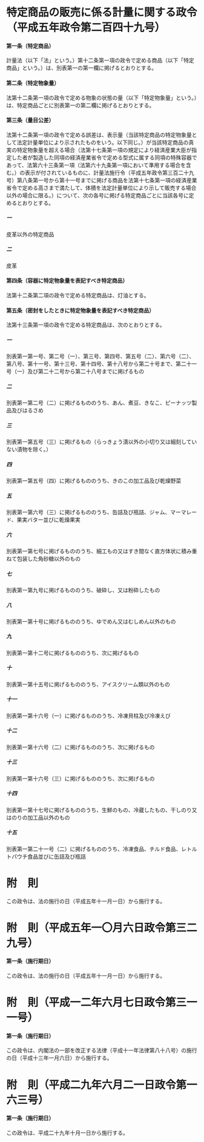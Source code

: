 # 特定商品の販売に係る計量に関する政令（平成五年政令第二百四十九号）
#### 第一条（特定商品）
計量法（以下「法」という。）第十二条第一項の政令で定める商品（以下「特定商品」という。）は、別表第一の第一欄に掲げるとおりとする。
#### 第二条（特定物象量）
法第十二条第一項の政令で定める物象の状態の量（以下「特定物象量」という。）は、特定商品ごとに別表第一の第二欄に掲げるとおりとする。
#### 第三条（量目公差）
法第十二条第一項の政令で定める誤差は、表示量（当該特定商品の特定物象量として法定計量単位により示されたものをいう。以下同じ。）が当該特定商品の真実の特定物象量を超える場合（法第十七条第一項の規定により経済産業大臣が指定した者が製造した同項の経済産業省令で定める型式に属する同項の特殊容器であって、法第六十三条第一項（法第六十九条第一項において準用する場合を含む。）の表示が付されているものに、計量法施行令（平成五年政令第三百二十九号）第八条第一号から第十一号までに掲げる商品を法第十七条第一項の経済産業省令で定める高さまで満たして、体積を法定計量単位により示して販売する場合以外の場合に限る。）について、次の各号に掲げる特定商品ごとに当該各号に定めるとおりとする。
##### 一
皮革以外の特定商品
##### 二
皮革
#### 第四条（容器に特定物象量を表記すべき特定商品）
法第十二条第二項の政令で定める特定商品は、灯油とする。
#### 第五条（密封をしたときに特定物象量を表記すべき特定商品）
法第十三条第一項の政令で定める特定商品は、次のとおりとする。
##### 一
別表第一第一号、第二号（一）、第三号、第四号、第五号（二）、第六号（二）、第八号、第十一号、第十三号、第十四号、第十八号から第二十号まで、第二十一号（一）及び第二十二号から第二十八号までに掲げるもの
##### 二
別表第一第二号（二）に掲げるもののうち、あん、煮豆、きなこ、ピーナッツ製品及びはるさめ
##### 三
別表第一第五号（三）に掲げるもの（らっきょう漬以外の小切り又は細刻していない漬物を除く。）
##### 四
別表第一第五号（四）に掲げるもののうち、きのこの加工品及び乾燥野菜
##### 五
別表第一第六号（三）に掲げるもののうち、缶詰及び瓶詰、ジャム、マーマレード、果実バター並びに乾燥果実
##### 六
別表第一第七号に掲げるもののうち、細工もの又はすき間なく直方体状に積み重ねて包装した角砂糖以外のもの
##### 七
別表第一第九号に掲げるもののうち、破砕し、又は粉砕したもの
##### 八
別表第一第十号に掲げるもののうち、ゆでめん又はむしめん以外のもの
##### 九
別表第一第十二号に掲げるもののうち、次に掲げるもの
##### 十
別表第一第十五号に掲げるもののうち、アイスクリーム類以外のもの
##### 十一
別表第一第十六号（一）に掲げるもののうち、冷凍貝柱及び冷凍えび
##### 十二
別表第一第十六号（二）に掲げるもののうち、次に掲げるもの
##### 十三
別表第一第十六号（三）に掲げるもののうち、次に掲げるもの
##### 十四
別表第一第十七号に掲げるもののうち、生鮮のもの、冷蔵したもの、干しのり又はのりの加工品以外のもの
##### 十五
別表第一第二十一号（二）に掲げるもののうち、冷凍食品、チルド食品、レトルトパウチ食品並びに缶詰及び瓶詰
# 附　則
この政令は、法の施行の日（平成五年十一月一日）から施行する。
# 附　則（平成五年一〇月六日政令第三二九号）
#### 第一条（施行期日）
この政令は、法の施行の日（平成五年十一月一日）から施行する。
# 附　則（平成一二年六月七日政令第三一一号）
#### 第一条（施行期日）
この政令は、内閣法の一部を改正する法律（平成十一年法律第八十八号）の施行の日（平成十三年一月六日）から施行する。
# 附　則（平成二九年六月二一日政令第一六三号）
#### 第一条（施行期日）
この政令は、平成二十九年十月一日から施行する。
